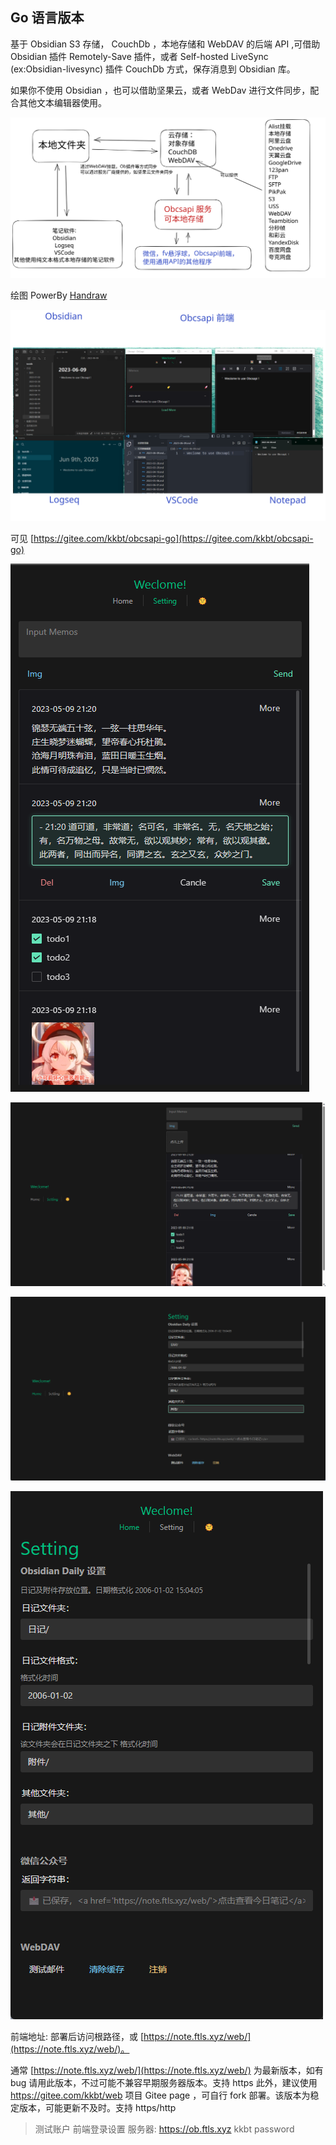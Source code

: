 ## Go 语言版本

基于 Obsidian S3 存储， CouchDb ，本地存储和 WebDAV 的后端 API ,可借助 Obsidian 插件 Remotely-Save 插件，或者 Self-hosted LiveSync (ex:Obsidian-livesync) 插件 CouchDb 方式，保存消息到 Obsidian 库。

如果你不使用 Obsidian ，也可以借助坚果云，或者 WebDav 进行文件同步，配合其他文本编辑器使用。


![](../../images/default_canvas.svg)

绘图 PowerBy [Handraw](https://handraw.top/)

![](../../images/canvas_2_show.svg)

可见 [https://gitee.com/kkbt/obcsapi-go](https://gitee.com/kkbt/obcsapi-go)


![](../../images/Snipaste_2023-05-09_21-21-34.png)

![](../../images/Snipaste_2023-05-09_21-22-36.png)

![](../../images/Snipaste_2023-05-09_21-26-04.png)

![](../../images/Snipaste_2023-05-09_21-26-13.png)

前端地址: 部署后访问根路径，或 [https://note.ftls.xyz/web/](https://note.ftls.xyz/web/)。

通常 [https://note.ftls.xyz/web/](https://note.ftls.xyz/web/) 为最新版本，如有 bug 请用此版本，不过可能不兼容早期服务器版本。支持 https
此外，建议使用 https://gitee.com/kkbt/web 项目 Gitee page ，可自行 fork 部署。该版本为稳定版本，可能更新不及时。支持 https/http
> 测试账户 前端登录设置
> 服务器: https://ob.ftls.xyz
> kkbt password
